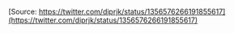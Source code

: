 [Source: https://twitter.com/diprjk/status/1356576266191855617](https://twitter.com/diprjk/status/1356576266191855617)